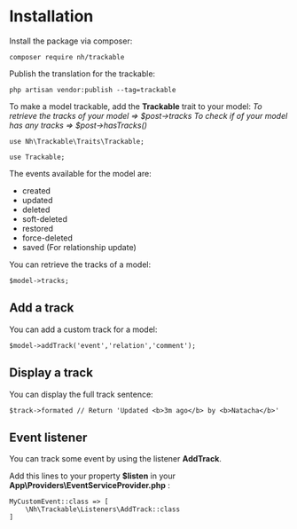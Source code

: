 # Installation

Install the package via composer:

```
composer require nh/trackable
```

Publish the translation for the trackable:

```
php artisan vendor:publish --tag=trackable
```

To make a model trackable, add the **Trackable** trait to your model:
*To retrieve the tracks of your model => $post->tracks*
*To check if of your model has any tracks => $post->hasTracks()*

```
use Nh\Trackable\Traits\Trackable;

use Trackable;
```

The events available for the model are:
- created
- updated
- deleted
- soft-deleted
- restored
- force-deleted
- saved (For relationship update)

You can retrieve the tracks of a model:

```
$model->tracks;
```

## Add a track

You can add a custom track for a model:

```
$model->addTrack('event','relation','comment');
```

## Display a track

You can display the full track sentence:

```
$track->formated // Return 'Updated <b>3m ago</b> by <b>Natacha</b>'
```

## Event listener

You can track some event by using the listener **AddTrack**.

Add this lines to your property **$listen** in your  **App\Providers\EventServiceProvider.php** :

```
MyCustomEvent::class => [
    \Nh\Trackable\Listeners\AddTrack::class
]
```

